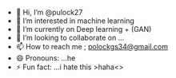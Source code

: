 - 👋 Hi, I’m @pulock27
- 👀 I’m interested in machine learning
- 🌱 I’m currently on Deep learning + (GAN)
- 💞️ I’m looking to collaborate on ...
- 📫 How to reach me ; polockgs34@gmail.com
- 😄 Pronouns: ...he
- ⚡ Fun fact: ...i hate this >haha<>
  

<!---
pulock27/pulock27 is a ✨ special ✨ repository because its `README.md` (this file) appears on your GitHub profile.
You can click the Preview link to take a look at your changes.
--->
